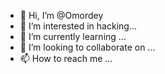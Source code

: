 - 👋 Hi, I’m @Omordey
- 👀 I’m interested in hacking...
- 🌱 I’m currently learning ...
- 💞️ I’m looking to collaborate on ...
- 📫 How to reach me ...

<!---
Omordey/Omordey is a ✨ special ✨ repository because its `README.md` (this file) appears on your GitHub profile.
You can click the Preview link to take a look at your changes.
--->
